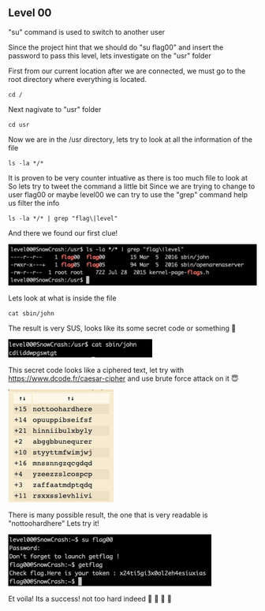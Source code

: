 <h2>Level 00</h2>

"su" command is used to switch to another user

Since the project hint that we should do "su flag00" and insert the password to pass this level,
lets investigate on the "usr" folder

First from our current location after we are connected, we must go to the root directory where everything is located.
```console
cd /
```

Next nagivate to "usr" folder
```console
cd usr
```

Now we are in the /usr directory, lets try to look at all the information of the file
```console
ls -la */*
```

It is proven to be very counter intuative as there is too much file to look at
So lets try to tweet the command a little bit
Since we are trying to change to user flag00 or maybe level00 we can try to use the "grep" command help us filter the info
```console
ls -la */* | grep "flag\|level"
```

And there we found our first clue!

![alt text](./screenshot/image1.png)

Lets look at what is inside the file
```console
cat sbin/john
```

The result is very SUS, looks like its some secret code or something :thinking:

![alt text](./screenshot/image2.png)

This secret code looks like a ciphered text, let try with https://www.dcode.fr/caesar-cipher and use brute force attack on it :innocent:

![alt text](./screenshot/image3.png)

There is many possible result, the one that is very readable is "nottoohardhere"
Lets try it!

![alt text](./screenshot/image4.png)

Et voila! Its a success! not too hard indeed   :partying_face: :tada: :tada: :tada:
